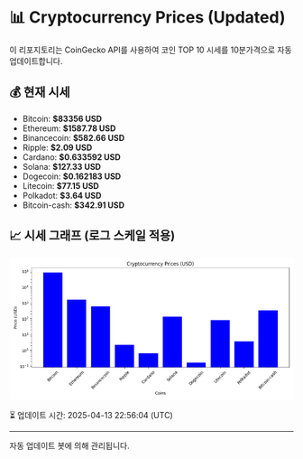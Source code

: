 
# 📊 Cryptocurrency Prices (Updated)

이 리포지토리는 CoinGecko API를 사용하여 코인 TOP 10 시세를 10분가격으로 자동 업데이트합니다.

## 💰 현재 시세
- Bitcoin: **$83356 USD**
- Ethereum: **$1587.78 USD**
- Binancecoin: **$582.66 USD**
- Ripple: **$2.09 USD**
- Cardano: **$0.633592 USD**
- Solana: **$127.33 USD**
- Dogecoin: **$0.162183 USD**
- Litecoin: **$77.15 USD**
- Polkadot: **$3.64 USD**
- Bitcoin-cash: **$342.91 USD**

## 📈 시세 그래프 (로그 스케일 적용)
![Crypto Prices](crypto_prices.png)

⏳ 업데이트 시간: 2025-04-13 22:56:04 (UTC)

---
자동 업데이트 봇에 의해 관리됩니다.
